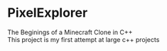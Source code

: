 # PixelExplorer  
The Beginings of a Minecraft Clone in C++  
This project is my first attempt at large c++ projects
